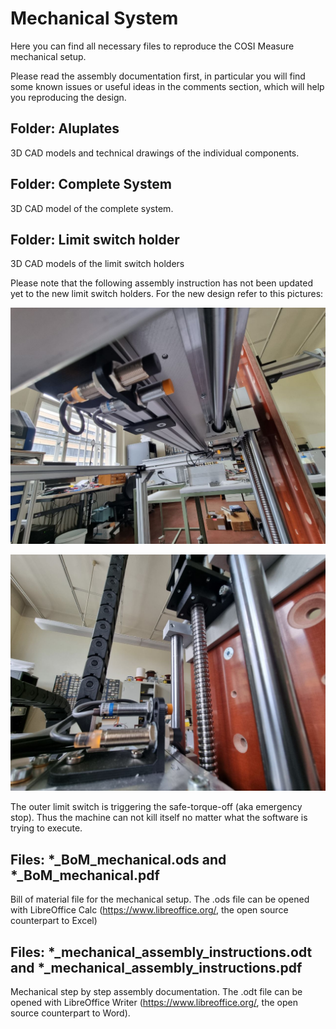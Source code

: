 # Mechanical System

Here you can find all necessary files to reproduce the COSI Measure mechanical setup.

Please read the assembly documentation first, in particular you will find some known issues or useful ideas in the comments section, which will help you reproducing the design.

## Folder: Aluplates
3D CAD models and technical drawings of the individual components.

## Folder: Complete System
3D CAD model of the complete system.

## Folder: Limit switch holder
3D CAD models of the limit switch holders

Please note that the following assembly instruction has not been updated yet to the new limit switch holders. For the new design refer to this pictures:

![Endstops 1](docs/endstops-1.jpg)

![Endstops 2](docs/endstops-2.jpg)

The outer limit switch is triggering the safe-torque-off (aka emergency stop). Thus the machine can not kill itself no matter what the software is trying to execute.


## Files: *_BoM_mechanical.ods and *_BoM_mechanical.pdf
Bill of material file for the mechanical setup. The .ods file can be opened with LibreOffice Calc (https://www.libreoffice.org/, the open source counterpart to Excel)

## Files: *_mechanical_assembly_instructions.odt and *_mechanical_assembly_instructions.pdf
Mechanical step by step assembly documentation. The .odt file can be opened with LibreOffice Writer (https://www.libreoffice.org/, the open source counterpart to Word).
